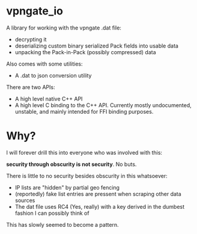 # vpngate_io

A library for working with the vpngate .dat file:

- decrypting it
- deserializing custom binary serialized Pack fields into usable data
- unpacking the Pack-in-Pack (possibly compressed) data

Also comes with some utilities:
- A .dat to json conversion utility

There are two APIs:
- A high level native C++ API
- A high level C binding to the C++ API. Currently mostly undocumented, unstable, and mainly intended for FFI binding purposes.

# Why?

I will forever drill this into everyone who was involved with this:

**security through obscurity is not security**. No buts.

There is little to no security besides obscurity in this whatsoever:

- IP lists are "hidden" by partial geo fencing
- (reportedly) fake list entries are pressent when scraping other data sources
- The dat file uses RC4 (Yes, really) with a key derived in the dumbest fashion I can possibly think of

This has slowly seemed to become a pattern.